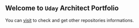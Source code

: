 ## Welcome to ``Uday`` Architect Portfolio

You can [visit](https://github.com/uds214125/) to check and get other repositories informations.
